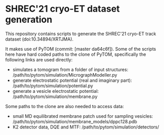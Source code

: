 # SHREC'21 cryo-ET dataset generation

This repository contains scripts to generate the SHREC'21 cryo-ET track dataset (doi:10.34894/XRTJMA). 

It makes use of PyTOM (commit: [master da64c6f]). Some of the scripts here have hard coded paths to the clone of PyTOM, specifically the following links are used directly:

* simulates a tomogram from a folder of input structures: /path/to/pytom/simulation/MicrographModeller.py
* generate electrostatic potential (real and imaginary part): /path/to/pytom/simulation/potential.py
* generate a vesicle electrostatic potential: /path/to/pytom/simulation/membrane.py

Some paths to the clone are also needed to access data:

* small MD equilibrated membrane patch used for sampling vesicles: /path/to/pytom/simulation/membrane_models/dppc128.pdb
* K2 detector data, DQE and MTF: /path/to/pytom/simulation/detectors/
